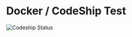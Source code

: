 # Docker / CodeShip Test

![Codeship Status](https://codeship.com/projects/a4de69a0-c60d-0134-9174-36bb47f4d7d1/status?branch=master)
